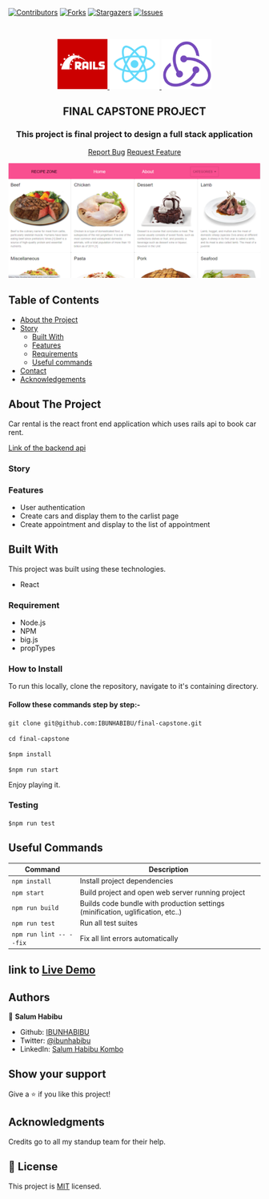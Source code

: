 [![Contributors][contributors-shield]][contributors-url]
[![Forks][forks-shield]][forks-url]
[![Stargazers][stars-shield]][stars-url]
[![Issues][issues-shield]][issues-url]

<br />

<p align="center">
  <a href="git@github.com:IBUNHABIBU/final-capstone.git">
    <p align="center">
      <img src="https://raw.githubusercontent.com/github/explore/80688e429a7d4ef2fca1e82350fe8e3517d3494d/topics/rails/rails.png" alt="Rails" width="100" height="100">
      <img src="https://raw.githubusercontent.com/github/explore/80688e429a7d4ef2fca1e82350fe8e3517d3494d/topics/react/react.png" alt="React" width="100" height="100">
      <img src="https://raw.githubusercontent.com/github/explore/80688e429a7d4ef2fca1e82350fe8e3517d3494d/topics/redux/redux.png" alt="Redux" width="100" height="100">
    </p>
  </a>

  <h2 align="center"> FINAL CAPSTONE PROJECT </h2>
  <h3 align="center"> This project is final project to design a full stack application </h3>

  <p align="center">
    <a href="https://github.com/IBUNHABIBU/final-capstone/issues">Report Bug</a>
    <a href="https://github.com/IBUNHABIBU/final-capstone/issues">Request Feature</a>
  </p>
</p>

![screenshot](https://github.com/IBUNHABIBU/catalogue_of_recipes/blob/react-redux-mealDb-fetch-api/public/home.PNG)

## Table of Contents

* [About the Project](#about-the-project)
* [Story](#story)
  * [Built With](#built-with)
  * [Features](#features)
  * [Requirements](#requirements)
  * [Useful commands](#useful-commands)
* [Contact](#Authors)
* [Acknowledgements](#Acknowledgements)

<!-- ABOUT THE PROJECT -->
## About The Project
Car rental is the react front end application which uses rails api to book car rent.

[Link of the backend api](https://github.com/IBUNHABIBU/car-rent-booking-api)

### Story

### Features

- User authentication
- Create cars and display them to the carlist page
- Create appointment and display to the list of appointment
    
<!-- BUILD WITH -->
## Built With

This project was built using these technologies.
* React


### Requirement

- Node.js
- NPM
- big.js
- propTypes

### How to Install 

To run this locally, clone the repository, navigate to it's containing directory.

#### Follow these commands step by step:-

`
git clone git@github.com:IBUNHABIBU/final-capstone.git
`

`
cd final-capstone
`

 `$npm install `
 
 
 `$npm run start`
 
Enjoy playing it.

### Testing

 `$npm run test `


## Useful Commands

| Command | Description |
|---------|-------------|
| `npm install` | Install project dependencies |
| `npm start` | Build project and open web server running project |
| `npm run build` | Builds code bundle with production settings (minification, uglification, etc..) |
| `npm run test` | Run all test suites |
| `npm run lint -- --fix` | Fix all lint errors automatically |

<!-- ### How to play -->

<!-- CONTACT -->


## link to  [Live Demo ](https://slm-final-capstone.herokuapp.com/)

## Authors

👤 **Salum Habibu** 
    
* Github: [IBUNHABIBU](https://github.com/IBUNHABIBU)
* Twitter: [@ibunhabibu](https://twitter.com/Ibunhabibu)
* LinkedIn: [Salum Habibu Kombo](https://www.linkedin.com/in/salum-habibu/)

## Show your support

Give a :star: if you like this project!


## Acknowledgments
Credits go to  <!--Mr Christian Ceamatu who helped me when I'm stuck. -->
all my standup team for their help.

<!-- MARKDOWN LINKS & IMAGES -->
<!-- https://www.markdownguide.org/basic-syntax/#reference-style-links -->
[contributors-shield]: https://img.shields.io/github/contributors/IBUNHABIBU/final-capstone.svg?style=flat-square
[contributors-url]: https://github.com/IBUNHABIBU/final-capstone/graphs/contributors
[forks-shield]: https://img.shields.io/github/forks/IBUNHABIBU/final-capstone.svg?style=flat-square
[forks-url]: https://github.com/IBUNHABIBU/final-capstone/network/members
[stars-shield]: https://img.shields.io/github/stars/IBUNHABIBU/final-capstone.svg?style=flat-square
[stars-url]: https://github.com/IBUNHABIBU/final-capstone/stargazers
[issues-shield]: https://img.shields.io/github/issues/IBUNHABIBU/final-capstone.svg?style=flat-square
[issues-url]: https://github.com/IBUNHABIBU/final-capstone/issues

## 📝 License

This project is [MIT](https://opensource.org/licenses/MIT) licensed.